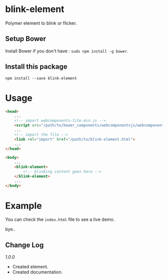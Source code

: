 # blink-element
Polymer element to blink or flicker.


## Setup Bower

Install Bower if you don't have : `sudo npm install -g bower`.

## Install this package

`npm install --save blink-element`


# Usage

```html
<head>
    ...
    <!-- import webcomponents-lite.min.js -->
    <script src="/path/to/bower_components/webcomponentsjs/webcomponents-lite.min.js"></script>
    ...
    <!-- import the file -->
    <link rel="import" href="/path/to/blink-element.html">
    ...
</head>

<body>
    ...
    <blink-element>
        <!-- blinking content goes here -->
    </blink-element>
    ...
</body>
```

# Example

You can check the `index.html` file to see a live demo.

bye..


## Change Log

*1.0.0*
* Created element.
* Created documentation.
